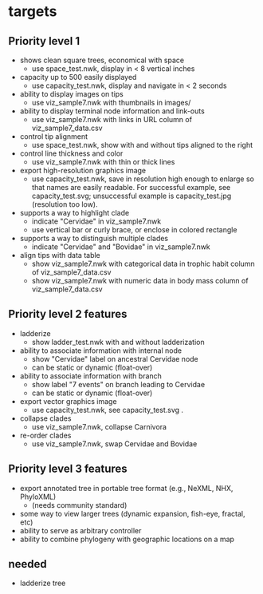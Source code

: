 # targets 

## Priority level 1
* shows clean square trees, economical with space
   * use space_test.nwk, display in < 8 vertical inches
* capacity up to 500 easily displayed 
   * use capacity_test.nwk, display and navigate in < 2 seconds
* ability to display images on tips
   * use viz_sample7.nwk with thumbnails in images/
* ability to display terminal node information and link-outs
   * use viz_sample7.nwk with links in URL column of viz_sample7_data.csv
* control tip alignment
   * use space_test.nwk, show with and without tips aligned to the right
* control line thickness and color
   * use viz_sample7.nwk with thin or thick lines
* export high-resolution graphics image
   * use capacity_test.nwk, save in resolution high enough to enlarge so that names are easily readable.  For successful example, see capacity_test.svg; unsuccessful example is capacity_test.jpg (resolution too low).   
* supports a way to highlight clade
   * indicate "Cervidae" in viz_sample7.nwk
   * use vertical bar or curly brace, or enclose in colored rectangle
* supports a way to distinguish multiple clades
   * indicate "Cervidae" and "Bovidae" in viz_sample7.nwk
* align tips with data table 
   * show viz_sample7.nwk with categorical data in trophic habit column of viz_sample7_data.csv 
   * show viz_sample7.nwk with numeric data in body mass column of viz_sample7_data.csv 
   
## Priority level 2 features 
* ladderize
   * show ladder_test.nwk with and without ladderization
* ability to associate information with internal node 
   * show "Cervidae" label on ancestral Cervidae node 
   * can be static or dynamic (float-over)
* ability to associate information with branch 
   * show label "7 events" on branch leading to Cervidae  
   * can be static or dynamic (float-over)
* export vector graphics image
   * use capacity_test.nwk, see capacity_test.svg .    
* collapse clades
   * use viz_sample7.nwk, collapse Carnivora 
* re-order clades
   * use viz_sample7.nwk, swap Cervidae and Bovidae

## Priority level 3 features 
* export annotated tree in portable tree format (e.g., NeXML, NHX, PhyloXML)
   * (needs community standard)
* some way to view larger trees (dynamic expansion, fish-eye, fractal, etc)
* ability to serve as arbitrary controller
* ability to combine phylogeny with geographic locations on a map


## needed 

* ladderize tree
 
